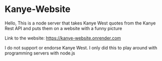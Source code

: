# Kanye-Website
Hello, This is a node server that takes Kanye West quotes from the Kanye Rest API and puts them on a website with a funny picture

Link to the website: https://kanye-website.onrender.com


I do not support or endorse Kanye West. I only did this to play around with programming servers with node.js

